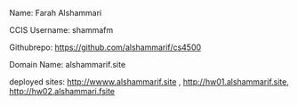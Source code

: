 Name: Farah Alshammari

CCIS Username: shammafm

Githubrepo: https://github.com/alshammarif/cs4500

Domain Name: alshammarif.site

deployed sites: http://wwww.alshammarif.site , http://hw01.alshammarif.site, http://hw02.alshammari.fsite
